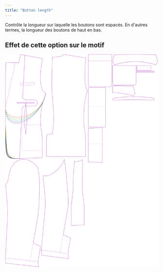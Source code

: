 ```yaml
---
title: "Button length"
---
```


Contrôle la longueur sur laquelle les boutons sont espacés. En d'autres termes, la longueur des boutons de haut en bas.

## Effet de cette option sur le motif

![Cette image montre l'effet de cette option en superposant plusieurs variantes qui ont une valeur différente pour cette option](jaeger_buttonlength_sample.svg "Effet de cette option sur le modèle")
